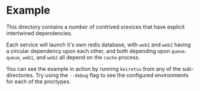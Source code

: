 # Example

This directory contains a number of contrived srevices that have explicit intertwined
dependencies.

Each service will launch it's own redis database, with `web1` and `web2` having a
circular dependency upon each other, and both depending upon `queue`. `queue`, `web1`, and `web2`
all depend on the `cache` process.

You can see the example in action by running `keiretsu` from any of the sub-directories.
Try using the `--debug` flag to see the configured environments for each of the proctypes.
